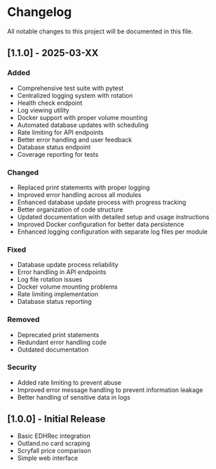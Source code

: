 # Changelog

All notable changes to this project will be documented in this file.

## [1.1.0] - 2025-03-XX

### Added

- Comprehensive test suite with pytest
- Centralized logging system with rotation
- Health check endpoint
- Log viewing utility
- Docker support with proper volume mounting
- Automated database updates with scheduling
- Rate limiting for API endpoints
- Better error handling and user feedback
- Database status endpoint
- Coverage reporting for tests

### Changed

- Replaced print statements with proper logging
- Improved error handling across all modules
- Enhanced database update process with progress tracking
- Better organization of code structure
- Updated documentation with detailed setup and usage instructions
- Improved Docker configuration for better data persistence
- Enhanced logging configuration with separate log files per module

### Fixed

- Database update process reliability
- Error handling in API endpoints
- Log file rotation issues
- Docker volume mounting problems
- Rate limiting implementation
- Database status reporting

### Removed

- Deprecated print statements
- Redundant error handling code
- Outdated documentation

### Security

- Added rate limiting to prevent abuse
- Improved error message handling to prevent information leakage
- Better handling of sensitive data in logs

## [1.0.0] - Initial Release

- Basic EDHRec integration
- Outland.no card scraping
- Scryfall price comparison
- Simple web interface
